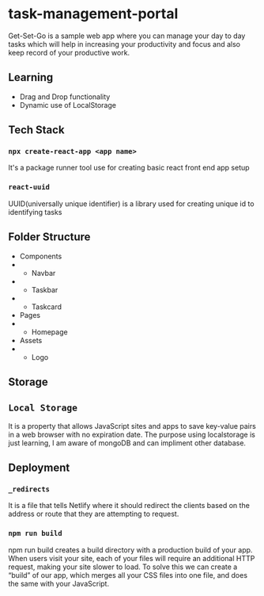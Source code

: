 # task-management-portal

Get-Set-Go is a sample web app where you can manage your day to day tasks which will help in increasing your productivity and focus and also keep record of your productive work.

## Learning

- Drag and Drop functionality
- Dynamic use of LocalStorage

## Tech Stack

### `npx create-react-app <app name>`

It's a package runner tool use for creating basic react front end app setup

### `react-uuid`

UUID(universally unique identifier) is a library used for creating unique id to identifying tasks

## Folder Structure

- Components
- - Navbar
- - Taskbar
- - Taskcard
- Pages
- - Homepage
- Assets
- - Logo

## Storage

## `Local Storage`

It is a property that allows JavaScript sites and apps to save key-value pairs in a web browser with no expiration date.
The purpose using localstorage is just learning, I am aware of mongoDB and can impliment other database.

## Deployment

### `_redirects`

It is a file that tells Netlify where it should redirect the clients based on the address or route that they are attempting to request.

### `npm run build`

npm run build creates a build directory with a production build of your app. When users visit your site, each of your files will require an additional HTTP request, making your site slower to load. To solve this we can create a “build” of our app, which merges all your CSS files into one file, and does the same with your JavaScript.
